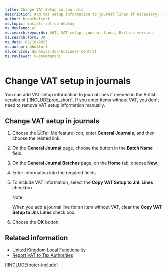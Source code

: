 ```yaml
---
title: Change VAT Setup in Journals
description: Add VAT setup information to journal lines if necessary. If items are entered without VAT, there's no need to manually remove VAT setup information.
author: brentholtorf
ms.topic: install-set-up-deploy
ms.devlang: al
ms.search.keywords: VAT, VAT setup, journal lines, British version
ms.search.form: 39
ms.date: 02/18/2025
ms.author: bholtorf
ms.service: dynamics-365-business-central
ms.reviewer: v-soumramani
---
```


# Change VAT setup in journals

You can add VAT setup information to journal lines if needed in the British version of [!INCLUDE[prod_short](../../includes/prod_short.md)]. If you enter items without VAT, you don't need to remove VAT setup information manually.  

## Change VAT setup in journals  

1. Choose the ![Tell Me feature](../../media/ui-search/search_small.png "Tell me what you want to do") icon, enter **General Journals**, and then choose the related link.  
1. On the **General Journal** page, choose the button in the **Batch Name** field.  
1. On the **General Journal Batches** page, on the **Home** tab, choose **New**.  
1. Enter information into the required fields.  
1. To include VAT information, select the **Copy VAT Setup to Jnl. Lines** checkbox.  

    > [!NOTE]  
    > When you add a journal line for an item without VAT, clear the **Copy VAT Setup to Jnl. Lines** check box.  

1. Choose the **OK** button.  

## Related information

- [United Kingdom Local Functionality](united-kingdom-local-functionality.md)  
- [Report VAT to Tax Authorities](../../finance-how-report-vat.md)  

[!INCLUDE[footer-include](../../includes/footer-banner.md)]
